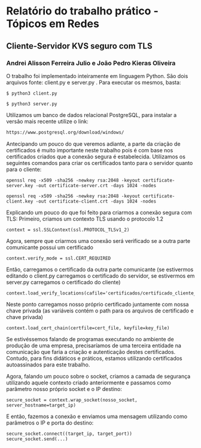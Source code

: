 # Relatório do trabalho prático - Tópicos em Redes
## Cliente-Servidor KVS seguro com TLS
### Andrei Alisson Ferreira Julio e João Pedro Kieras Oliveira

O trabalho foi implementado inteiramente em linguagem Python. São dois arquivos fonte: client.py e server.py .
Para executar os mesmos, basta:
```
$ python3 client.py
```
```
$ python3 server.py
```

Utilizamos um banco de dados relacional PostgreSQL, para instalar a versão mais recente utilize o link:
```bash
https://www.postgresql.org/download/windows/
```

Antecipando um pouco do que veremos adiante, a parte da criação de certificados é muito importante neste trabalho pois é com base nos certificados criados que a conexão segura é estabelecida.
Utilizamos os seguintes comandos para criar os certificados tanto para o servidor quanto para o cliente:
```
openssl req -x509 -sha256 -newkey rsa:2048 -keyout certificate-server.key -out certificate-server.crt -days 1024 -nodes
```
```
openssl req -x509 -sha256 -newkey rsa:2048 -keyout certificate-client.key -out certificate-client.crt -days 1024 -nodes
```

Explicando um pouco do que foi feito para criarmos a conexão segura com TLS:
Primeiro, criamos um contexto TLS usando o protocolo 1.2
```
context = ssl.SSLContext(ssl.PROTOCOL_TLSv1_2)
```
Agora, sempre que criarmos uma conexão será verificado se a outra parte comunicante possui um certificado
```
context.verify_mode = ssl.CERT_REQUIRED
```
Então, carregamos o certificado da outra parte comunicante (se estivermos editando o client.py carregamos o certificado do servidor, se estivermos em server.py carregamos o certificado do cliente)
```
context.load_verify_locations(cafile='certificados/certificado_cliente_ou_servidor.crt')
```
Neste ponto carregamos nosso próprio certificado juntamente com nossa chave privada (as variáveis contém o path para os arquivos de certificado e chave privada)
```
context.load_cert_chain(certfile=cert_file, keyfile=key_file)
```
Se estivéssemos falando de programas executando no ambiente de produção de uma empresa, precisaríamos de uma terceira entidade na comunicação que faria a criação e autenticação destes certificados. Contudo, para fins didáticos e práticos, estamos utilizando certificados autoassinados para este trabalho.

Agora, falando um pouco sobre o socket, criamos a camada de segurança utilizando aquele contexto criado anteriormente e passamos como parâmetro nosso próprio socket e o IP destino:
```
secure_socket = context.wrap_socket(nosso_socket, server_hostname=target_ip)
```

E então, fazemos a conexão e enviamos uma mensagem utilizando como parâmetros o IP e porta do destino:
```
secure_socket.connect((target_ip, target_port))
secure_socket.send(...)
```